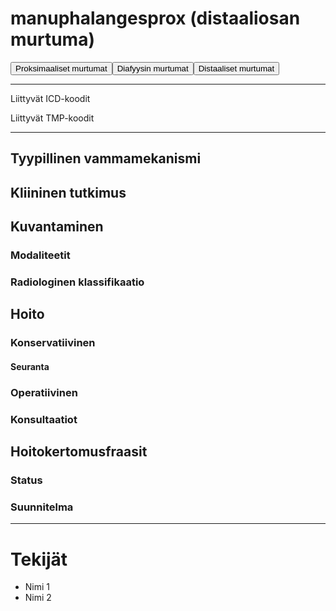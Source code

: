 # manuphalangesprox (distaaliosan murtuma)

<button id="manuphalangesprox_proksimaalinen">Proksimaaliset murtumat</button><button id="manuphalangesprox_diafyysi">Diafyysin murtumat</button><button id="manuphalangesprox_distaalinen">Distaaliset murtumat</button>

---

Liittyvät ICD-koodit
>
	
Liittyvät TMP-koodit
>

---

## Tyypillinen vammamekanismi

## Kliininen tutkimus

## Kuvantaminen
### Modaliteetit
### Radiologinen klassifikaatio

## Hoito
### Konservatiivinen
#### Seuranta
### Operatiivinen
### Konsultaatiot

## Hoitokertomusfraasit
### Status
### Suunnitelma

---
# Tekijät
- Nimi 1
- Nimi 2